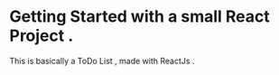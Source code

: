 # Getting Started with a small React Project .

This is basically a ToDo List , made with ReactJs .

